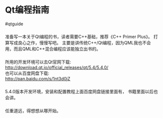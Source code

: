 Qt编程指南
======================
#qtguide

###
准备写一本关于Qt编程的书，读者需要C++基础，推荐《C++ Primer Plus》。
打算写成良心之作，慢慢写吧。
主要是讲传统C++/Qt编程，因为QML我也不会用，而且QML和C++混合编程应该能独立出书的。

###
所用的开发环境可以去Qt官网下载:      
http://download.qt.io/official_releases/qt/5.4/5.4.0/       
也可以从百度网盘下载:       
http://pan.baidu.com/s/1nt3d0jZ     

### 
5.4.0版本开发环境，安装和配置教程上面百度网盘链接里面有，
书籍里面以后也会讲。

###
任重道远，得想想从哪开始。